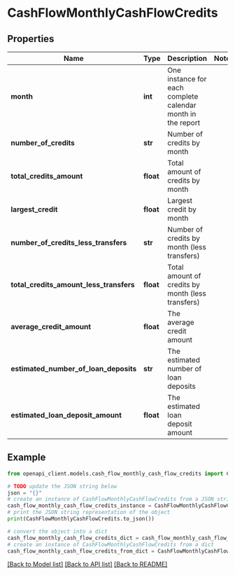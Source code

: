 # CashFlowMonthlyCashFlowCredits


## Properties

Name | Type | Description | Notes
------------ | ------------- | ------------- | -------------
**month** | **int** | One instance for each complete calendar month in the report | 
**number_of_credits** | **str** | Number of credits by month | 
**total_credits_amount** | **float** | Total amount of credits by month | 
**largest_credit** | **float** | Largest credit by month | 
**number_of_credits_less_transfers** | **str** | Number of credits by month (less transfers) | 
**total_credits_amount_less_transfers** | **float** | Total amount of credits by month (less transfers) | 
**average_credit_amount** | **float** | The average credit amount | 
**estimated_number_of_loan_deposits** | **str** | The estimated number of loan deposits | 
**estimated_loan_deposit_amount** | **float** | The estimated loan deposit amount | 

## Example

```python
from openapi_client.models.cash_flow_monthly_cash_flow_credits import CashFlowMonthlyCashFlowCredits

# TODO update the JSON string below
json = "{}"
# create an instance of CashFlowMonthlyCashFlowCredits from a JSON string
cash_flow_monthly_cash_flow_credits_instance = CashFlowMonthlyCashFlowCredits.from_json(json)
# print the JSON string representation of the object
print(CashFlowMonthlyCashFlowCredits.to_json())

# convert the object into a dict
cash_flow_monthly_cash_flow_credits_dict = cash_flow_monthly_cash_flow_credits_instance.to_dict()
# create an instance of CashFlowMonthlyCashFlowCredits from a dict
cash_flow_monthly_cash_flow_credits_from_dict = CashFlowMonthlyCashFlowCredits.from_dict(cash_flow_monthly_cash_flow_credits_dict)
```
[[Back to Model list]](../README.md#documentation-for-models) [[Back to API list]](../README.md#documentation-for-api-endpoints) [[Back to README]](../README.md)


